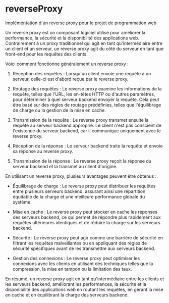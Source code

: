 # reverseProxy
Impléméntation d'un reverse proxy pour le projet de programmation web

Un reverse proxy est un composant logiciel utilisé pour améliorer la performance, la sécurité et la disponibilité des applications web. Contrairement à un proxy traditionnel qui agit en tant qu'intermédiaire entre un client et un serveur, un reverse proxy agit du côté du serveur en tant que front-end pour les requêtes des clients.

Voici comment fonctionne généralement un reverse proxy :

1. Réception des requêtes : Lorsqu'un client envoie une requête à un serveur, celle-ci est d'abord reçue par le reverse proxy.

2. Routage des requêtes : Le reverse proxy examine les informations de la requête, telles que l'URL, les en-têtes HTTP ou d'autres paramètres, pour déterminer à quel serveur backend envoyer la requête. Cela peut être basé sur des règles de routage prédéfinies, telles que l'équilibrage de charge ou la gestion de la mise en cache.

3. Transmission de la requête : Le reverse proxy transmet ensuite la requête au serveur backend approprié. Le client n'est pas conscient de l'existence du serveur backend, car il communique uniquement avec le reverse proxy.

4. Réception de la réponse : Le serveur backend traite la requête et envoie sa réponse au reverse proxy.

5. Transmission de la réponse : Le reverse proxy reçoit la réponse du serveur backend et la transmet au client d'origine.

En utilisant un reverse proxy, plusieurs avantages peuvent être obtenus :

- Équilibrage de charge : Le reverse proxy peut distribuer les requêtes entre plusieurs serveurs backend, assurant ainsi une répartition équitable de la charge et une meilleure performance globale du système.

- Mise en cache : Le reverse proxy peut stocker en cache les réponses des serveurs backend, ce qui permet de répondre plus rapidement aux requêtes ultérieures identiques et de réduire la charge sur les serveurs backend.

- Sécurité : Le reverse proxy peut agir comme une barrière de sécurité en filtrant les requêtes malveillantes ou en appliquant des règles de sécurité spécifiques avant de les transmettre aux serveurs backend.

- Gestion des connexions : Le reverse proxy peut optimiser les connexions avec les clients en utilisant des techniques telles que la compression, la mise en tampon ou la limitation des taux.

En résumé, un reverse proxy agit en tant qu'intermédiaire entre les clients et les serveurs backend, améliorant les performances, la sécurité et la disponibilité des applications web en routant les requêtes, en gérant la mise en cache et en équilibrant la charge des serveurs backend.